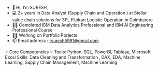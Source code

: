 - 👋 Hi, I’m SURESH,
- 💻 2+ years in Data Analyst (Supply Chain and Operation ) at Stellar value chain solutions for 3PL Flipkart Logistic Operation in Coimbatore
- 👨‍💻 Completed IBM Data Analytics Professional and IBM AI Engineering Professional Course
- 🕵️‍♀️ Working on Portfolio Porjects
- 📫 Email address : rsuresh5991@gmail.com

💡 Core Competencies 💡
Tools: Python, SQL, PowerBI, Tableau, Microsoft Excel
Skills: Data Cleaning and Transformation , DAX, EDA, Machine Learning, Supply Chain Management, Machine Learning


